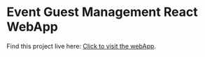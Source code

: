 # Event Guest Management React WebApp

Find this project live here: [Click to visit the webApp](https://github.com/XoyCmollik).
